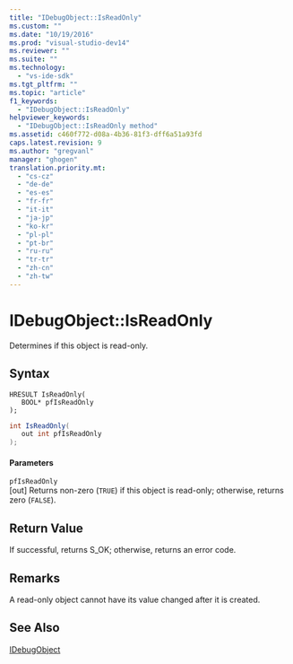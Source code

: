 ```yaml
---
title: "IDebugObject::IsReadOnly"
ms.custom: ""
ms.date: "10/19/2016"
ms.prod: "visual-studio-dev14"
ms.reviewer: ""
ms.suite: ""
ms.technology: 
  - "vs-ide-sdk"
ms.tgt_pltfrm: ""
ms.topic: "article"
f1_keywords: 
  - "IDebugObject::IsReadOnly"
helpviewer_keywords: 
  - "IDebugObject::IsReadOnly method"
ms.assetid: c460f772-d08a-4b36-81f3-dff6a51a93fd
caps.latest.revision: 9
ms.author: "gregvanl"
manager: "ghogen"
translation.priority.mt: 
  - "cs-cz"
  - "de-de"
  - "es-es"
  - "fr-fr"
  - "it-it"
  - "ja-jp"
  - "ko-kr"
  - "pl-pl"
  - "pt-br"
  - "ru-ru"
  - "tr-tr"
  - "zh-cn"
  - "zh-tw"
---
```

# IDebugObject::IsReadOnly
Determines if this object is read-only.  
  
## Syntax  
  
```cpp#  
HRESULT IsReadOnly(   
   BOOL* pfIsReadOnly  
);  
```  
  
```c#  
int IsReadOnly(  
   out int pfIsReadOnly  
);  
```  
  
#### Parameters  
 `pfIsReadOnly`  
 [out] Returns non-zero (`TRUE`) if this object is read-only; otherwise, returns zero (`FALSE`).  
  
## Return Value  
 If successful, returns S_OK; otherwise, returns an error code.  
  
## Remarks  
 A read-only object cannot have its value changed after it is created.  
  
## See Also  
 [IDebugObject](../extensibility-debugger-reference/idebugobject.md)